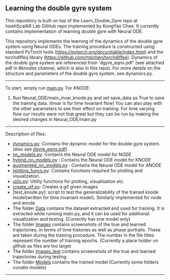 ## Learning the double gyre system

This repository is built on top of the Learn_Double_Gyre repo at hsiehScalAR Lab GitHub repo implemented by KongYao Chee. It currently contains implementation of learning double gyre with Neural ODE.


This repository implements the learning of the dynamics of the double gyre system using Neural ODEs.
The training procedure is constructed using standard PyTorch tools (https://pytorch.org/docs/stable/index.html) and the torchdiffeq library (https://github.com/rtqichen/torchdiffeq).
Dynamics of the double gyre system are referenced from 'dgyre_eqns.pdf' (see attached pdf in #knodes channel, which is also in this repo).
For more details on the structure and parameters of the double gyre system, see dynamics.py.

---

To start, simply run [main.py](main.py).
For KNODE:
1. Run Neural_ODE/main_invar_knode.py and set save_data as True to save the training data. (Invar is for time invariant flow)
You can also play with the other parameters to see their effect on training.
For time varying flow our results were not that great but they can be run by making the desired changes in Neural_ODE/main.py

---

Description of files:
- [dynamics.py](dynamics.py): Contains the dynamic model for the double gyre system. (also see [dgyre_eqns.pdf](Reference/dgyre_eqns.pdf))
- [nn_models.py](nn_models.py): Contains the Neural ODE model for NODE
- [hybrid_nn_models.py](hybrid_nn_models.py) : Contains the Neural ODE model for KNODE
- [augmented_nn_models.py](augmented_nn_models.py) : Contains the Neural ODE model for ANODE
- [plotting_funcs.py](plotting_funcs.py): Contains functions required for plotting and visualization.
- [utils.py](utils.py): Utility functions for plotting, visualisation etc.  
- [create_gif.py](create_gif.py): Creates a gif given images
- [test_knode.py]: script to test the generalizability of the trained knode model(written for time invariant model). Similarly implemented for node and anode.
- The folder [Data](Data) contains the dataset extracted and used for training.
  It is extracted while running main.py, 
  and it can be used for additional visualization and testing. (Currently has one model only)
- The folder [Images](Images) contains screenshots of the true and learned trajectories,
  in terms of time histories as well as phase portraits.
  These are taken during the training procedure.
  The number in the file titles represent the number of training epochs. (Currently a place holder on github as files are too large)
- The folder [Images_test](Images_test) contains screenshots of the true and learned trajectories during testing
- The folder [Models](Models) contains the trained model (Currently some folders conatin models)

---



